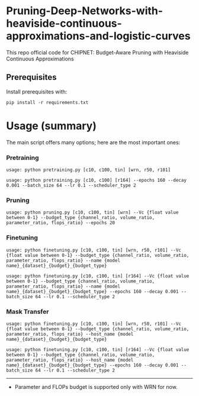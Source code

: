 
# Pruning-Deep-Networks-with-heaviside-continuous-approximations-and-logistic-curves

This repo official code for CHIPNET: Budget-Aware Pruning with Heaviside Continuous Approximations

## Prerequisites

Install prerequisites with:  
```
pip install -r requirements.txt
```

# Usage (summary)

The main script offers many options; here are the most important ones:

### Pretraining

```
usage: python pretraining.py [c10, c100, tin] [wrn, r50, r101]
```
```
usage: python pretraining.py [c10, c100] [r164] --epochs 160 --decay 0.001 --batch_size 64 --lr 0.1 --scheduler_type 2
```
### Pruning
```
usage: python pruning.py [c10, c100, tin] [wrn] --Vc {float value between 0-1} --budget_type {channel_ratio, volume_ratio, parameter_ratio, flops_ratio} --epochs 20
```

### Finetuning
```
usage: python finetuning.py [c10, c100, tin] [wrn, r50, r101] --Vc {float value between 0-1} --budget_type {channel_ratio, volume_ratio, parameter_ratio, flops_ratio} --name {model name}_{dataset}_{budget}_{budget_type}
```
```
usage: python finetuning.py [c10, c100, tin] [r164] --Vc {float value between 0-1} --budget_type {channel_ratio, volume_ratio, parameter_ratio, flops_ratio} --name {model name}_{dataset}_{budget}_{budget_type} --epochs 160 --decay 0.001 --batch_size 64 --lr 0.1 --scheduler_type 2
```
### Mask Transfer
```
usage: python finetuning.py [c10, c100, tin] [wrn, r50, r101] --Vc {float value between 0-1} --budget_type {channel_ratio, volume_ratio, parameter_ratio, flops_ratio} --host_name {model name}_{dataset}_{budget}_{budget_type}
```
```
usage: python finetuning.py [c10, c100, tin] [r164] --Vc {float value between 0-1} --budget_type {channel_ratio, volume_ratio, parameter_ratio, flops_ratio} --host_name {model name}_{dataset}_{budget}_{budget_type} --epochs 160 --decay 0.001 --batch_size 64 --lr 0.1 --scheduler_type 2
```


***
* Parameter and FLOPs budget is supported only with WRN for now.
